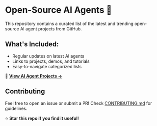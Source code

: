 # Open-Source AI Agents 🚀

This repository contains a curated list of the latest and trending open-source AI agent projects from GitHub.

## What's Included:
- Regular updates on latest AI agents
- Links to projects, demos, and tutorials
- Easy-to-navigate categorized lists

📌 **[View AI Agent Projects →](AGENTS.md)**

## Contributing
Feel free to open an issue or submit a PR! Check [CONTRIBUTING.md](CONTRIBUTING.md) for guidelines.

⭐ **Star this repo if you find it useful!**
